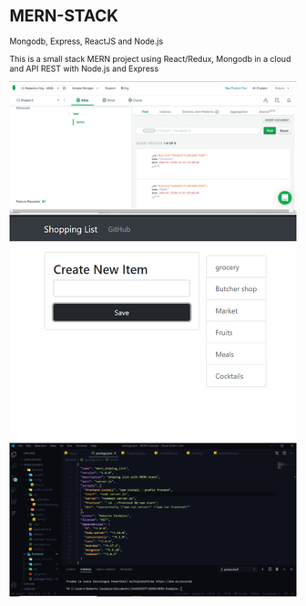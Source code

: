 # MERN-STACK
Mongodb, Express, ReactJS and Node.js

This is a small stack MERN project using React/Redux, Mongodb in a cloud and API REST with Node.js and Express

![Mongodb](image/Mongodb.png)
![React/Redux](image/React.png)
![Code](image/Package.png)
